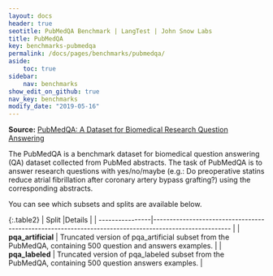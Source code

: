 ```yaml
---
layout: docs
header: true
seotitle: PubMedQA Benchmark | LangTest | John Snow Labs
title: PubMedQA
key: benchmarks-pubmedqa
permalink: /docs/pages/benchmarks/pubmedqa/
aside:
    toc: true
sidebar:
    nav: benchmarks
show_edit_on_github: true
nav_key: benchmarks
modify_date: "2019-05-16"
---
```



**Source:** [PubMedQA: A Dataset for Biomedical Research Question Answering](https://arxiv.org/abs/1909.06146)

The PubMedQA is a benchmark dataset for biomedical question answering (QA) dataset collected from PubMed abstracts. The task of PubMedQA is to answer research questions with yes/no/maybe (e.g.: Do preoperative statins reduce atrial fibrillation after coronary artery bypass grafting?) using the corresponding abstracts.

You can see which subsets and splits are available below.

{:.table2}
| Split           |Details                                                                                                |
| ----------------|------------------------------------------------------------------------------------------------------ |
| **pqa_artificial**       | Truncated version of pqa_artificial subset from the PubMedQA, containing 500 question and answers examples.                         |
| **pqa_labeled**  | Truncated version of pqa_labeled subset from the PubMedQA, containing 500 question answers examples. |